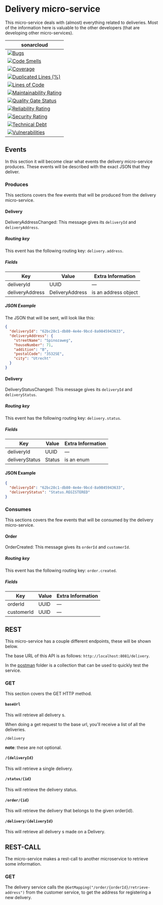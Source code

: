 # Delivery micro-service 

This micro-service deals with (almost) everything related to deliveries. Most of the information here is
valuable to the other developers (that are developing other micro-services).

| **sonar**cloud                                                                                                                                                                                                                                   |
|----------------------------------------------------------------------------------------------------------------------------------------------------------------------------------------------------------------------------------------------|
| [![Bugs](https://sonarcloud.io/api/project_badges/measure?project=nl.softwarestrijders.waiter%3Adelivery&metric=bugs)](https://sonarcloud.io/summary/new_code?id=nl.softwarestrijders.waiter%3Adelivery)                                     |
| [![Code Smells](https://sonarcloud.io/api/project_badges/measure?project=nl.softwarestrijders.waiter%3Adelivery&metric=code_smells)](https://sonarcloud.io/summary/new_code?id=nl.softwarestrijders.waiter%3Adelivery)                       |
| [![Coverage](https://sonarcloud.io/api/project_badges/measure?project=nl.softwarestrijders.waiter%3Adelivery&metric=coverage)](https://sonarcloud.io/summary/new_code?id=nl.softwarestrijders.waiter%3Adelivery)                             |
| [![Duplicated Lines (%)](https://sonarcloud.io/api/project_badges/measure?project=nl.softwarestrijders.waiter%3Adelivery&metric=duplicated_lines_density)](https://sonarcloud.io/summary/new_code?id=nl.softwarestrijders.waiter%3Adelivery) | 
| [![Lines of Code](https://sonarcloud.io/api/project_badges/measure?project=nl.softwarestrijders.waiter%3Adelivery&metric=ncloc)](https://sonarcloud.io/summary/new_code?id=nl.softwarestrijders.waiter%3Adelivery)                           |
| [![Maintainability Rating](https://sonarcloud.io/api/project_badges/measure?project=nl.softwarestrijders.waiter%3Adelivery&metric=sqale_rating)](https://sonarcloud.io/summary/new_code?id=nl.softwarestrijders.waiter%3Adelivery)           |
| [![Quality Gate Status](https://sonarcloud.io/api/project_badges/measure?project=nl.softwarestrijders.waiter%3Adelivery&metric=alert_status)](https://sonarcloud.io/summary/new_code?id=nl.softwarestrijders.waiter%3Adelivery)              |
| [![Reliability Rating](https://sonarcloud.io/api/project_badges/measure?project=nl.softwarestrijders.waiter%3Adelivery&metric=reliability_rating)](https://sonarcloud.io/summary/new_code?id=nl.softwarestrijders.waiter%3Adelivery)         |
| [![Security Rating](https://sonarcloud.io/api/project_badges/measure?project=nl.softwarestrijders.waiter%3Adelivery&metric=security_rating)](https://sonarcloud.io/summary/new_code?id=nl.softwarestrijders.waiter%3Adelivery)               |
| [![Technical Debt](https://sonarcloud.io/api/project_badges/measure?project=nl.softwarestrijders.waiter%3Adelivery&metric=sqale_index)](https://sonarcloud.io/summary/new_code?id=nl.softwarestrijders.waiter%3Adelivery)                    |
| [![Vulnerabilities](https://sonarcloud.io/api/project_badges/measure?project=nl.softwarestrijders.waiter%3Adelivery&metric=vulnerabilities)](https://sonarcloud.io/summary/new_code?id=nl.softwarestrijders.waiter%3Adelivery)               |

## Events

In this section it will become clear what events the delivery micro-service produces. These events will be described
with the exact JSON that they deliver.

### Produces

This sections covers the few events that will be produced from the delivery micro-service.

#### Delivery

DeliveryAddressChanged: This message gives its `deliveryId` and `deliveryAddress`. 

##### Routing key

This event has the following routing key: `delivery.address`. 

##### Fields

| Key             | Value           | Extra Information              |
|-----------------|-----------------|--------------------------------|
| deliveryId      | UUID            | —                              |
| deliveryAddress | DeliveryAddress | is an address object           |

##### JSON Example

The JSON that will be sent, will look like this:

```json
{
  "deliveryId": "62bc28c1-db80-4e4e-9bcd-8a9845943633",
  "deliveryAddress": {
    "streetName": "Spinozaweg",
    "houseNumber": 71,
    "addition": "B",
    "postalCode": "3532SE",
    "city": "Utrecht"
  }
}
```

#### Delivery

DeliveryStatusChanged: This message gives its `deliveryId` and `deliveryStatus`.

##### Routing key

This event has the following routing key: `delivery.status`.

##### Fields

| Key            | Value  | Extra Information              |
|----------------|--------|--------------------------------|
| deliveryId     | UUID   | —                              |
| deliveryStatus | Status | is an enum                     |

#### JSON Example

```json
{
  "deliveryId": "62bc28c1-db80-4e4e-9bcd-8a9845943633",
  "deliveryStatus": "Status.REGISTERED"
}
```

### Consumes

This sections covers the few events that will be consumed by the delivery micro-service.

#### Order

OrderCreated: This message gives its `orderId` and `customerId`.

##### Routing key

This event has the following routing key: `order.created`.

##### Fields

| Key        | Value  | Extra Information              |
|------------|--------|--------------------------------|
| orderId    | UUID   | —                              |
| customerId | UUID   | —                              |

## REST

This micro-service has a couple different endpoints, these will be shown below.

The base URL of this API is as follows: `http://localhost:8081/delivery`.

In the [postman](./postman) folder is a collection that can be used to quickly test the service.

### GET

This section covers the GET HTTP method.

#### `baseUrl`

This will retrieve all delivery s.

When doing a get request to the base url, you'll receive a list of all the deliveries.

`/delivery`

**note**: these are not optional.

#### `/{deliveryId}`

This will retrieve a single delivery.

#### `/status/{id}`

This will retrieve the delivery status.

#### `/order/{id}`

This will retrieve the delivery that belongs to the given order(id).

#### `/delivery/{deliveryId}`

This will retrieve all delivery s made on a Delivery.

## REST-CALL

The micro-service makes a rest-call to another microservice to retrieve some information.

### GET
The delivery service calls the `@GetMapping("/order/{orderId}/retrieve-address")` from the customer service,
to get the address for registering a new delivery.
